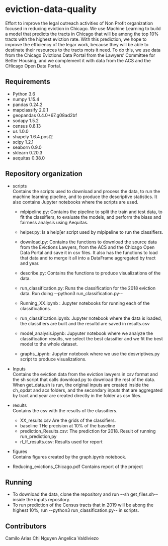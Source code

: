# eviction-data-quality
Effort to improve the legal outreach activities of Non Profit organization focused in reducing eviction in Chicago. We use Machine Learning to build a model that predicts the tracts in Chicago that will be among the top 10% tracts with the highest eviction rate. With this prediction, we hope to improve the efficiency of the legar work, because they will be able to destinate their resources to the tracts mots it need. To do this, we use data from the Chicago Evictions Data Portal from the Lawyers’ Committee for Better Housing, and we complement it with data from the ACS and the CHicago Open Data Portal.


## Requirements
- Python 3.6
- numpy 1.15.4
- pandas 0.24.2
- mapclassify 2.0.1
- geopandas 0.4.0+67.g08ad2bf
- sodapy 1.5.2
- census 0.8.13
- us 1.0.0 
- shapely 1.6.4.post2
- scipy 1.2.1
- seaborn 0.9.0
- sklearn 0.20.3 
- aequitas 0.38.0

## Repository organization

- scripts\
Contains the scripts used to download and process the data, to run the machine learning pipeline, and to produce the descriptive statistics. It also contains Jupyter notebooks where the scripts are used.
	- mlpipeline.py: Contains the pipeline to split the train and test data, to fit the classifiers, to evaluate the models, and perform the biass and fairness analysis using Aequitas.

	- helper.py: Is a help[er script used by mlpipeline to run the classifiers.

	- download.py: Contains the functions to download the source data from the Evictions Lawyers, from the ACS and the Chicago Open Data Portal and save it in csv files. It also has the functions to load that data and to merge it all into a DataFrame aggregated by tract and year.

	- describe.py: Contains the functions to produce visualizations of the data.

	- run_classification.py: Runs the classification for the 2018 eviction data. Run doing --python3 run_classification.py--

	- Running_XX.ipynb : Jupyter notebooks for running each of the classifications.

	- run_classification.ipynb: Jupyter notebook where the data is loaded, the classifiers are built and the resultd are saved in results.csv

	- model_analysis.ipynb: Jupyuter notebook where we analyze the classification results, we select the best classifier and we fit the best model to the whole dataset.

	- graphs_.ipynb: Jupyter notebook where we use the desvriptives.py script to produce visualizations.

- Inputs\
Contains the eviction data from the eviction lawyers in csv format and the sh script that calls download.py to download the rest of the data. When get_data.sh is run, the original inputs are created inside the ch_opdat and acs folders, and the secondary inputs that are aggregated by tract and year are created directly in the folder as csv files.

- results\
Contains the csv with the results of the classifiers.
	- XX_results.csv Are the grids of the classifiers.
	- baseline THe precision at 10% of the baseline
	- prediction_Results.csv: The prediction for 2018. Result of running run_prediction,py
	- rl_lf_results.csv: Results used for report

- figures\
Contains figures created by the graph.ipynb notebook.

- Reducing_evictions_Chicago.pdf
Contains report of the project

## Running
- To download the data, clone the repository and run --sh get_files.sh-- inside the inputs repository.
- To run prediction of the Census tracts that in 2019 will be abong the highest 10%, run --python3 run_classification.py-- in scripts.

## Contributors
Camilo Arias
Chi Nguyen
Angelica Valdiviezo


